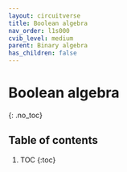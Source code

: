 ```yaml
---
layout: circuitverse
title: Boolean algebra
nav_order: l1s000
cvib_level: medium
parent: Binary algebra
has_children: false
---
```


# Boolean algebra
{: .no_toc}

## Table of contents

1. TOC
{:toc}
